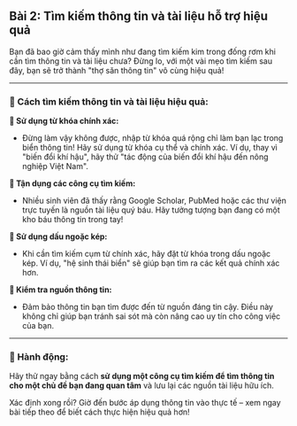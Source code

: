 ## Bài 2: Tìm kiếm thông tin và tài liệu hỗ trợ hiệu quả  

Bạn đã bao giờ cảm thấy mình như đang tìm kiếm kim trong đống rơm khi cần tìm thông tin và tài liệu chưa? Đừng lo, với một vài mẹo tìm kiếm sau đây, bạn sẽ trở thành "thợ săn thông tin" vô cùng hiệu quả!

---

### 📌 Cách tìm kiếm thông tin và tài liệu hiệu quả:

**🔹 Sử dụng từ khóa chính xác:**
- Đừng làm vậy không được, nhập từ khóa quá rộng chỉ làm bạn lạc trong biển thông tin! Hãy sử dụng từ khóa cụ thể và chính xác. Ví dụ, thay vì "biến đổi khí hậu", hãy thử "tác động của biến đổi khí hậu đến nông nghiệp Việt Nam".

**🔹 Tận dụng các công cụ tìm kiếm:**
- Nhiều sinh viên đã thấy rằng Google Scholar, PubMed hoặc các thư viện trực tuyến là nguồn tài liệu quý báu. Hãy tưởng tượng bạn đang có một kho báu thông tin trong tay!

**🔹 Sử dụng dấu ngoặc kép:**
- Khi cần tìm kiếm cụm từ chính xác, hãy đặt từ khóa trong dấu ngoặc kép. Ví dụ, "hệ sinh thái biển" sẽ giúp bạn tìm ra các kết quả chính xác hơn.

**🔹 Kiểm tra nguồn thông tin:**
- Đảm bảo thông tin bạn tìm được đến từ nguồn đáng tin cậy. Điều này không chỉ giúp bạn tránh sai sót mà còn nâng cao uy tín cho công việc của bạn.

---

### 🚀 Hành động:

Hãy thử ngay bằng cách **sử dụng một công cụ tìm kiếm để tìm thông tin cho một chủ đề bạn đang quan tâm** và lưu lại các nguồn tài liệu hữu ích.

Xác định xong rồi? Giờ đến bước áp dụng thông tin vào thực tế – xem ngay bài tiếp theo để biết cách thực hiện hiệu quả hơn!